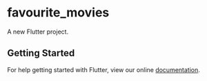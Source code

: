 # favourite_movies

A new Flutter project.

## Getting Started

For help getting started with Flutter, view our online
[documentation](http://flutter.io/).

